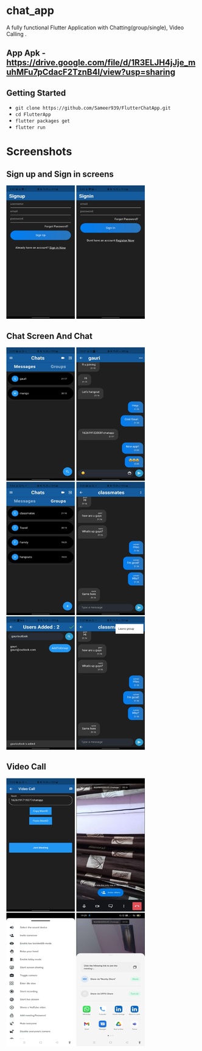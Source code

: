 # chat_app

A fully functional Flutter Application with Chatting(group/single), Video Calling .

## App Apk - https://drive.google.com/file/d/1R3ELJH4jJje_muhMFu7pCdacF2TznB4l/view?usp=sharing
## Getting Started
- `git clone https://github.com/Sameer939/FlutterChatApp.git`
- `cd FlutterApp`
- `flutter packages get`
- `flutter run`

# Screenshots
## Sign up and Sign in screens 
<img width="180" height="350" src="https://github.com/gauriwanare/FlutterApp/blob/main/SS/signup.jpeg"/> <img width="180" height="350" src="https://github.com/gauriwanare/FlutterApp/blob/main/SS/Signin.jpeg"/> 

## Chat Screen And Chat
<img width="180" height="350" src="https://github.com/gauriwanare/FlutterApp/blob/main/SS/SingleChat.jpeg"/> <img width="180" height="350" src="https://github.com/gauriwanare/FlutterApp/blob/main/SS/SingleChatConvo.jpeg"/> <img width="180" height="350" src="https://github.com/gauriwanare/FlutterApp/blob/main/SS/GroupChats.jpeg"/> <img width="180" height="350" src="https://github.com/gauriwanare/FlutterApp/blob/main/SS/GroupChatConvo.jpeg"/> <img width="180" height="350" src="https://github.com/gauriwanare/FlutterApp/blob/main/SS/AddingToGroup.jpeg"/> <img width="180" height="350" src="https://github.com/gauriwanare/FlutterApp/blob/main/SS/LeaveGroup.jpeg"/> 

## Video Call 
<img width="180" height="350" src="https://github.com/gauriwanare/FlutterApp/blob/main/SS/videoCallRoomPage.jpeg"/> <img width="180" height="350" src="https://github.com/gauriwanare/FlutterApp/blob/main/SS/InvideoCall.jpeg"/> <img width="180" height="350" src="https://github.com/gauriwanare/FlutterApp/blob/main/SS/videoCallFeatures.jpeg"/> <img width="180" height="350" src="https://github.com/gauriwanare/FlutterApp/blob/main/SS/SharingVideoCallToApps.jpeg"/> 
